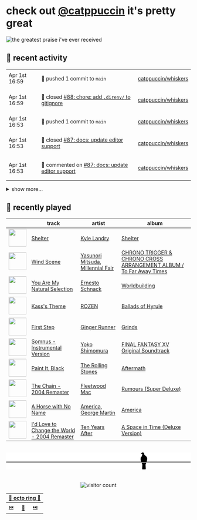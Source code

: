 # check out [@catppuccin](https://github.com/catppuccin) it's pretty great

![the greatest praise i've ever received](https://github.com/user-attachments/assets/ad888e4f-7a22-4eac-85a7-744eacd8eb46)

## 📅 recent activity

<!-- SCRIPT:REPLACE:GITHUB -->
<table>
<tbody>
<tr>
<td><span title='2025-04-01T16:59:20+00:00'>Apr 1st 16:59</span></td>
<td>

🚢 pushed 1 commit to `main`

</td>
<td>

[catppuccin/whiskers](https://github.com/catppuccin/whiskers)

</td>
</tr>
<tr>
<td><span title='2025-04-01T16:59:19+00:00'>Apr 1st 16:59</span></td>
<td>

🎉 closed [#88: chore: add `.direnv/` to gitignore](https://github.com/catppuccin/whiskers/pull/88)

</td>
<td>

[catppuccin/whiskers](https://github.com/catppuccin/whiskers)

</td>
</tr>
<tr>
<td><span title='2025-04-01T16:53:43+00:00'>Apr 1st 16:53</span></td>
<td>

🚢 pushed 1 commit to `main`

</td>
<td>

[catppuccin/whiskers](https://github.com/catppuccin/whiskers)

</td>
</tr>
<tr>
<td><span title='2025-04-01T16:53:42+00:00'>Apr 1st 16:53</span></td>
<td>

🎉 closed [#87: docs: update editor support](https://github.com/catppuccin/whiskers/pull/87)

</td>
<td>

[catppuccin/whiskers](https://github.com/catppuccin/whiskers)

</td>
</tr>
<tr>
<td><span title='2025-04-01T16:53:39+00:00'>Apr 1st 16:53</span></td>
<td>

💬 commented on [#87: docs: update editor support](https://github.com/catppuccin/whiskers/pull/87)

</td>
<td>

[catppuccin/whiskers](https://github.com/catppuccin/whiskers)

</td>
</tr>
</tbody>
</table>

<details>
<summary>show more...</summary>
<table>
<tbody>
<tr>
<td><span title='2025-03-31T19:01:08+00:00'>Mar 31st 19:01</span></td>
<td>

🪄 created repository

</td>
<td>

[backwardspy/rs](https://github.com/backwardspy/rs)

</td>
</tr>
<tr>
<td><span title='2025-03-29T12:33:52+00:00'>Mar 29th 12:33</span></td>
<td>

🔍 reviewed [#511: docs(nix): update information to new apis](https://github.com/catppuccin/vscode/pull/511)

</td>
<td>

[catppuccin/vscode](https://github.com/catppuccin/vscode)

</td>
</tr>
<tr>
<td><span title='2025-03-28T20:17:09+00:00'>Mar 28th 20:17</span></td>
<td>

💬 commented on [#466: The comment and the ghost text have similar color](https://github.com/catppuccin/vscode/issues/466)

</td>
<td>

[catppuccin/vscode](https://github.com/catppuccin/vscode)

</td>
</tr>
<tr>
<td><span title='2025-03-28T20:17:08+00:00'>Mar 28th 20:17</span></td>
<td>

✅ closed [#466: The comment and the ghost text have similar color](https://github.com/catppuccin/vscode/issues/466)

</td>
<td>

[catppuccin/vscode](https://github.com/catppuccin/vscode)

</td>
</tr>
<tr>
<td><span title='2025-03-27T20:32:37+00:00'>Mar 27th 20:32</span></td>
<td>

🎉 closed [#495: fix(ui): use `mantle` for codeblock backgrounds](https://github.com/catppuccin/vscode/pull/495)

</td>
<td>

[catppuccin/vscode](https://github.com/catppuccin/vscode)

</td>
</tr>
<tr>
<td><span title='2025-03-27T20:32:38+00:00'>Mar 27th 20:32</span></td>
<td>

🚢 pushed 1 commit to `main`

</td>
<td>

[catppuccin/vscode](https://github.com/catppuccin/vscode)

</td>
</tr>
<tr>
<td><span title='2025-03-27T20:31:52+00:00'>Mar 27th 20:31</span></td>
<td>

💬 commented on [#495: fix(ui): use `mantle` for codeblock backgrounds](https://github.com/catppuccin/vscode/pull/495)

</td>
<td>

[catppuccin/vscode](https://github.com/catppuccin/vscode)

</td>
</tr>
<tr>
<td><span title='2025-03-27T20:21:03+00:00'>Mar 27th 20:21</span></td>
<td>

💬 commented on [#500: refactor: fix extension debugging](https://github.com/catppuccin/vscode/pull/500)

</td>
<td>

[catppuccin/vscode](https://github.com/catppuccin/vscode)

</td>
</tr>
<tr>
<td><span title='2025-03-27T20:20:54+00:00'>Mar 27th 20:20</span></td>
<td>

🚢 pushed 1 commit to `main`

</td>
<td>

[catppuccin/vscode](https://github.com/catppuccin/vscode)

</td>
</tr>
<tr>
<td><span title='2025-03-27T20:20:53+00:00'>Mar 27th 20:20</span></td>
<td>

🎉 closed [#500: refactor: fix extension debugging](https://github.com/catppuccin/vscode/pull/500)

</td>
<td>

[catppuccin/vscode](https://github.com/catppuccin/vscode)

</td>
</tr>
<tr>
<td><span title='2025-03-27T20:20:51+00:00'>Mar 27th 20:20</span></td>
<td>

💬 commented on [#500: refactor: fix extension debugging](https://github.com/catppuccin/vscode/pull/500)

</td>
<td>

[catppuccin/vscode](https://github.com/catppuccin/vscode)

</td>
</tr>
<tr>
<td><span title='2025-03-27T20:00:56+00:00'>Mar 27th 20:00</span></td>
<td>

🎉 closed [#501: fix(ui): increase diff contrast](https://github.com/catppuccin/vscode/pull/501)

</td>
<td>

[catppuccin/vscode](https://github.com/catppuccin/vscode)

</td>
</tr>
<tr>
<td><span title='2025-03-27T20:00:57+00:00'>Mar 27th 20:00</span></td>
<td>

🚢 pushed 1 commit to `main`

</td>
<td>

[catppuccin/vscode](https://github.com/catppuccin/vscode)

</td>
</tr>
<tr>
<td><span title='2025-03-27T20:00:57+00:00'>Mar 27th 20:00</span></td>
<td>

✅ closed [#484: Git Diff Colors are too similar, relatively](https://github.com/catppuccin/vscode/issues/484)

</td>
<td>

[catppuccin/vscode](https://github.com/catppuccin/vscode)

</td>
</tr>
<tr>
<td><span title='2025-03-27T20:00:46+00:00'>Mar 27th 20:00</span></td>
<td>

🔍 reviewed [#501: fix(ui): increase diff contrast](https://github.com/catppuccin/vscode/pull/501)

</td>
<td>

[catppuccin/vscode](https://github.com/catppuccin/vscode)

</td>
</tr>
<tr>
<td><span title='2025-03-17T20:56:37+00:00'>Mar 17th 20:56</span></td>
<td>

🚢 pushed 1 commit to `main`

</td>
<td>

[catppuccin/python](https://github.com/catppuccin/python)

</td>
</tr>
</tbody>
</table>
</details>
<!-- SCRIPT:REPLACE:GITHUB -->

## 🎵 recently played

<!-- SCRIPT:REPLACE:SPOTIFY -->
| | track | artist | album |
| - | - | - | - |
| <img src="https://i.scdn.co/image/ab67616d00004851822bf894408afd53cd064b1a" width="48" height="48"> | [Shelter](https://open.spotify.com/track/0L4GrbOpZzAJUHtjaro9bA) | [Kyle Landry](https://open.spotify.com/artist/0HSGaSAaBPZJq4lisoWA59) | [Shelter](https://open.spotify.com/track/0L4GrbOpZzAJUHtjaro9bA) |
| <img src="https://i.scdn.co/image/ab67616d00004851e731472b5e28ba8d79dc5a61" width="48" height="48"> | [Wind Scene](https://open.spotify.com/track/6QXGGTaHvij7ptgcN9JiJQ) | [Yasunori Mitsuda](https://open.spotify.com/artist/7cGkvEcOOYVtNdfkf3s1tK), [Millennial Fair](https://open.spotify.com/artist/47OMazG5fEBNOZc9c2cPpY) | [CHRONO TRIGGER & CHRONO CROSS ARRANGEMENT ALBUM / To Far Away Times](https://open.spotify.com/track/6QXGGTaHvij7ptgcN9JiJQ) |
| <img src="https://i.scdn.co/image/ab67616d00004851463fa5e01dd481aec6f85b9e" width="48" height="48"> | [You Are My Natural Selection](https://open.spotify.com/track/58MZuqqM1BxXgG5hfYPt9A) | [Ernesto Schnack](https://open.spotify.com/artist/747tlXumGKkuRY8xRbrYjC) | [Worldbuilding](https://open.spotify.com/track/58MZuqqM1BxXgG5hfYPt9A) |
| <img src="https://i.scdn.co/image/ab67616d00004851826bb8027b667ca05e120261" width="48" height="48"> | [Kass's Theme](https://open.spotify.com/track/5XZcXfoS6IAiErcvGT2qhx) | [ROZEN](https://open.spotify.com/artist/1uca08INg3Te4jR7g1khYN) | [Ballads of Hyrule](https://open.spotify.com/track/5XZcXfoS6IAiErcvGT2qhx) |
| <img src="https://i.scdn.co/image/ab67616d00004851194ba4428ddba9e85283376e" width="48" height="48"> | [First Step](https://open.spotify.com/track/4vCllLMPR1h3zBYBWjIFTV) | [Ginger Runner](https://open.spotify.com/artist/2Y2292xxsarmY6b67bti20) | [Grinds](https://open.spotify.com/track/4vCllLMPR1h3zBYBWjIFTV) |
| <img src="https://i.scdn.co/image/ab67616d00004851f12e9091af7a7626f1bf37db" width="48" height="48"> | [Somnus - Instrumental Version](https://open.spotify.com/track/7fxzqLLTXObxIoTfI3FA0l) | [Yoko Shimomura](https://open.spotify.com/artist/2uDsUIyCIqk9wKj17I8WAH) | [FINAL FANTASY XV Original Soundtrack](https://open.spotify.com/track/7fxzqLLTXObxIoTfI3FA0l) |
| <img src="https://i.scdn.co/image/ab67616d00004851bad7062c3fd2f2d037989694" width="48" height="48"> | [Paint It, Black](https://open.spotify.com/track/63T7DJ1AFDD6Bn8VzG6JE8) | [The Rolling Stones](https://open.spotify.com/artist/22bE4uQ6baNwSHPVcDxLCe) | [Aftermath](https://open.spotify.com/track/63T7DJ1AFDD6Bn8VzG6JE8) |
| <img src="https://i.scdn.co/image/ab67616d00004851e52a59a28efa4773dd2bfe1b" width="48" height="48"> | [The Chain - 2004 Remaster](https://open.spotify.com/track/5e9TFTbltYBg2xThimr0rU) | [Fleetwood Mac](https://open.spotify.com/artist/08GQAI4eElDnROBrJRGE0X) | [Rumours (Super Deluxe)](https://open.spotify.com/track/5e9TFTbltYBg2xThimr0rU) |
| <img src="https://i.scdn.co/image/ab67616d00004851ab3b105e28a0d26df5be8d16" width="48" height="48"> | [A Horse with No Name](https://open.spotify.com/track/54eZmuggBFJbV7k248bTTt) | [America](https://open.spotify.com/artist/35U9lQaRWSQISxQAB94Meo), [George Martin](https://open.spotify.com/artist/4Fgf6RvuWpiwDXSE7Vammx) | [America](https://open.spotify.com/track/54eZmuggBFJbV7k248bTTt) |
| <img src="https://i.scdn.co/image/ab67616d000048514aa7956a8d5742ac762699b2" width="48" height="48"> | [I'd Love to Change the World - 2004 Remaster](https://open.spotify.com/track/7n3WO6ESKS1uCI9fgkGs66) | [Ten Years After](https://open.spotify.com/artist/7nkLRaWHImCvWGHdNGnhVE) | [A Space in Time (Deluxe Version)](https://open.spotify.com/track/7n3WO6ESKS1uCI9fgkGs66) |

<!-- SCRIPT:REPLACE:SPOTIFY -->

<br>

<div align="center">

<picture>
    <source media="(prefers-color-scheme: light)" srcset="assets/pigeon-light.svg">
    <source media="(prefers-color-scheme: dark)" srcset="assets/pigeon-dark.svg">
    <img alt="pigeon sitting on a wire" src="assets/pigeon-light.svg">
</picture>

<br>
<br>

![visitor count](https://profile-counter.glitch.me/backwardspy/count.svg)

<table>
    <thead>
        <th colspan="3"><a href="https://octo-ring.com">🐙 octo ring 🐙</a></th>
    </thead>
    <tbody>
        <td><a href="https://octo-ring.com/p/backwardspy/prev">⏮️</a></td>
        <td><a href="https://octo-ring.com/p/backwardspy/random">🔀</a></td>
        <td><a href="https://octo-ring.com/p/backwardspy/next">⏭️</a></td>
    </tbody>
</table>

</div>
